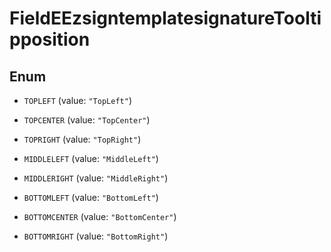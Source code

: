 

# FieldEEzsigntemplatesignatureTooltipposition

## Enum


* `TOPLEFT` (value: `"TopLeft"`)

* `TOPCENTER` (value: `"TopCenter"`)

* `TOPRIGHT` (value: `"TopRight"`)

* `MIDDLELEFT` (value: `"MiddleLeft"`)

* `MIDDLERIGHT` (value: `"MiddleRight"`)

* `BOTTOMLEFT` (value: `"BottomLeft"`)

* `BOTTOMCENTER` (value: `"BottomCenter"`)

* `BOTTOMRIGHT` (value: `"BottomRight"`)



